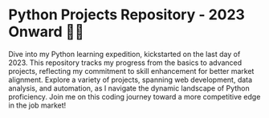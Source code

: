 # Python Projects Repository - 2023 Onward 🚀🐍
Dive into my Python learning expedition, kickstarted on the last day of 2023. This repository tracks my progress from the basics to advanced projects, reflecting my commitment to skill enhancement for better market alignment. Explore a variety of projects, spanning web development, data analysis, and automation, as I navigate the dynamic landscape of Python proficiency. Join me on this coding journey toward a more competitive edge in the job market!
